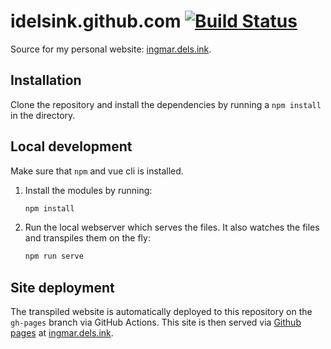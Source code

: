 # idelsink.github.com [![Build Status](https://travis-ci.org/idelsink/idelsink.github.io.svg?branch=release)](https://travis-ci.org/idelsink/idelsink.github.io)

Source for my personal website: [ingmar.dels.ink](https://ingmar.dels.ink).

## Installation

Clone the repository and install the dependencies by running a `npm install` in the directory.

## Local development

Make sure that `npm` and vue cli is installed.

1. Install the modules by running:
   ```sh
   npm install
   ```
2. Run the local webserver which serves the files. It also watches the files and transpiles them on the fly:
   ```sh
   npm run serve
   ```

## Site deployment

The transpiled website is automatically deployed to this repository on the `gh-pages` branch via GitHub Actions.
This site is then served via [Github pages](https://pages.github.com/) at [ingmar.dels.ink](https://ingmar.dels.ink).
